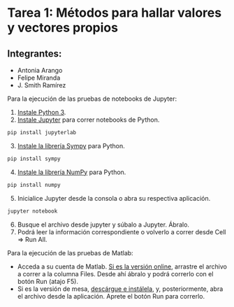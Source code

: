 # Tarea 1: Métodos para hallar valores y vectores propios
## Integrantes:
 * Antonia Arango
 * Felipe Miranda
 * J. Smith Ramírez

Para la ejecución de las pruebas de notebooks de Jupyter:

1. [Instale Python 3](https://www.python.org/downloads/ "Install Python").
2. [Instale Jupyter](https://jupyter.org/install "Install Jupyer") para correr notebooks de Python.
```bash
pip install jupyterlab
```
3. [Instale la librería Sympy](https://docs.sympy.org/latest/install.html) para Python.
```bash
pip install sympy
```
4. [Instale la librería NumPy](https://numpy.org/install/) para Python.
```bash
pip install numpy
```
5. Inicialice Jupyter desde la consola o abra su respectiva aplicación.
```bash
jupyter notebook
```
6. Busque el archivo desde jupyter y súbalo a Jupyter. Ábralo.
7. Podrá leer la información correspondiente o volverlo a correr desde Cell => Run All.

Para la ejecución de las pruebas de Matlab:

* Acceda a su cuenta de Matlab. [Si es la versión online](https://matlab.mathworks.com/), arrastre el archivo a correr a la columna Files. Desde ahí
ábralo y podrá correrlo con el botón Run (atajo F5).
* Si es la versión de mesa, [descárgue e instálela](https://la.mathworks.com/help/install/ug/install-products-with-internet-connection.html), y, posteriormente, abra el archivo desde la aplicación. Aprete el botón Run para correrlo.
